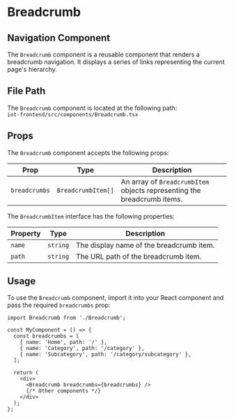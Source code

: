 # Breadcrumb

## Navigation Component

The `Breadcrumb` component is a reusable component that renders a breadcrumb navigation. It displays a series of links representing the current page's hierarchy.

## File Path

The `Breadcrumb` component is located at the following path:
<br>
`iot-frontend/src/components/Breadcrumb.tsx`

## Props

The `Breadcrumb` component accepts the following props:

| Prop          | Type               | Description                                                             |
| ------------- | ------------------ | ----------------------------------------------------------------------- |
| `breadcrumbs` | `BreadcrumbItem[]` | An array of `BreadcrumbItem` objects representing the breadcrumb items. |

The `BreadcrumbItem` interface has the following properties:

| Property | Type     | Description                              |
| -------- | -------- | ---------------------------------------- |
| `name`   | `string` | The display name of the breadcrumb item. |
| `path`   | `string` | The URL path of the breadcrumb item.     |

## Usage

To use the `Breadcrumb` component, import it into your React component and pass the required `breadcrumbs` prop:

```tsx
import Breadcrumb from './Breadcrumb';

const MyComponent = () => {
  const breadcrumbs = [
    { name: 'Home', path: '/' },
    { name: 'Category', path: '/category' },
    { name: 'Subcategory', path: '/category/subcategory' },
  ];

  return (
    <div>
      <Breadcrumb breadcrumbs={breadcrumbs} />
      {/* Other components */}
    </div>
  );
};
```
